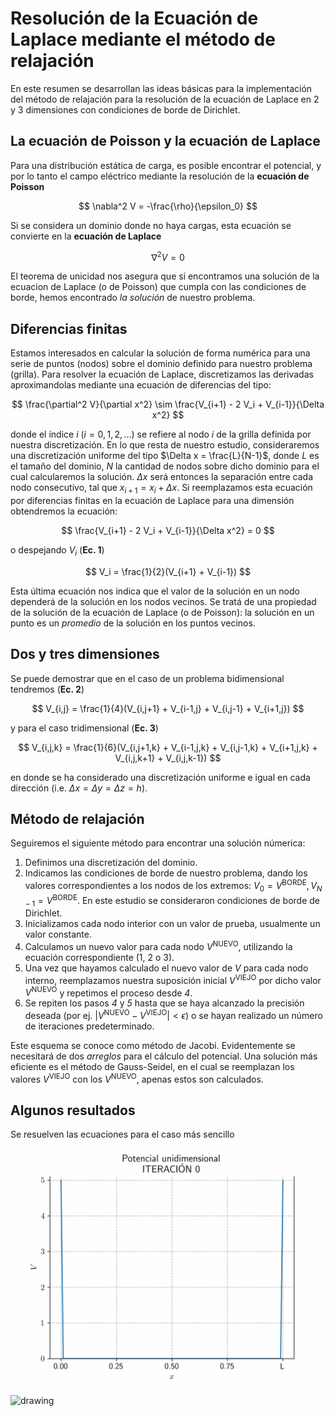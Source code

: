 # Resolución de la Ecuación de Laplace mediante el método de relajación

En este resumen se desarrollan las ideas básicas para la implementación del método de relajación para la resolución de la ecuación de Laplace en 2 y 3 dimensiones con condiciones de borde de Dirichlet.
## La ecuación de Poisson y la ecuación de Laplace

Para una distribución estática de carga, es posible encontrar el potencial, y por lo tanto el campo eléctrico mediante la resolución de la **ecuación de Poisson**

$$ \nabla^2 V = -\frac{\rho}{\epsilon_0} $$

Si se considera un dominio donde no haya cargas, esta ecuación se convierte en la **ecuación de Laplace**

$$ \nabla^2 V = 0 $$

El teorema de unicidad nos asegura que si encontramos una solución de la ecuacion de Laplace (o de Poisson) que cumpla con las condiciones de borde, 
hemos encontrado *la solución* de nuestro problema.

## Diferencias finitas
Estamos interesados en calcular la solución de forma numérica para una serie de puntos (nodos) sobre el dominio definido para nuestro problema (grilla).
Para resolver la ecuación de Laplace, discretizamos las derivadas aproximandolas mediante una ecuación de diferencias del tipo:

$$ \frac{\partial^2 V}{\partial x^2} \sim \frac{V_{i+1} - 2 V_i + V_{i-1}}{\Delta x^2} $$

donde el índice $i$ $(i = 0,1,2,...)$ se refiere al nodo $i$ de la grilla definida por nuestra discretización. En lo que resta de nuestro estudio, consideraremos una discretización uniforme del tipo
$\Delta x = \frac{L}{N-1}$, donde $L$ es el tamaño del dominio, $N$ la cantidad de nodos sobre dicho dominio para el cual calcularemos la solución. $\Delta x$ será entonces
la separación entre cada nodo consecutivo, tal que $x_{i+1} = x_{i} + \Delta x$.
Si reemplazamos esta ecuación por diferencias finitas en la ecuación de Laplace para una dimensión obtendremos la ecuación:

$$ \frac{V_{i+1} - 2 V_i + V_{i-1}}{\Delta x^2} = 0 $$ 

o despejando $V_i$ (**Ec. 1**)

$$ V_i = \frac{1}{2}(V_{i+1} + V_{i-1}) $$

Esta última ecuación nos indica que el valor de la solución en un nodo dependerá de la solución en los nodos vecinos. Se tratá de una propiedad de la solución de la 
ecuación de Laplace (o de Poisson): la solución en un punto es un *promedio* de la solución en los puntos vecinos.

## Dos y tres dimensiones

Se puede demostrar que en el caso de un problema bidimensional tendremos (**Ec. 2**)

$$ V_{i,j} = \frac{1}{4}(V_{i,j+1} + V_{i-1,j} + V_{i,j-1} + V_{i+1,j}) $$

y para el caso tridimensional (**Ec. 3**)

$$ V_{i,j,k} = \frac{1}{6}(V_{i,j+1,k} + V_{i-1,j,k} + V_{i,j-1,k} + V_{i+1,j,k} + V_{i,j,k+1} + V_{i,j,k-1}) $$

en donde se ha considerado una discretización uniforme e igual en cada dirección (i.e. $\Delta x = \Delta y = \Delta z = h$). 

## Método de relajación

Seguiremos el siguiente método para encontrar una solución númerica:

1. Definimos una discretización del dominio.
2. Indicamos las condiciones de borde de nuestro problema, dando los valores correspondientes a los nodos de los extremos: $V_0 = V^{\text{BORDE}}, V_{N-1} = V^{\text{BORDE}}$. En este estudio se consideraron condiciones de borde de Dirichlet. 
3. Inicializamos cada nodo interior con un valor de prueba, usualmente un valor constante.
4. Calculamos un nuevo valor para cada nodo  $V^{\text{NUEVO}}$, utilizando la ecuación correspondiente (1, 2 o 3).
5. Una vez que hayamos calculado el nuevo valor de $V$ para cada nodo interno, reemplazamos nuestra suposición inicial $V^{\text{VIEJO}}$ por dicho valor $V^{\text{NUEVO}}$ y repetimos el proceso desde *4*.
6. Se repiten los pasos *4* y *5* hasta que se haya alcanzado la precisión deseada (por ej. $\vert V^{\text{NUEVO}} - V^{\text{VIEJO}} \vert < \epsilon$) o se hayan realizado un número de iteraciones predeterminado.

Este esquema se conoce como método de Jacobi. Evidentemente se necesitará de dos *arreglos* para el cálculo del potencial. Una solución más eficiente es el método de Gauss-Seidel,
en el cual se reemplazan los valores $V^{\text{VIEJO}}$ con los $V^{\text{NUEVO}}$, apenas estos son calculados.

## Algunos resultados
Se resuelven las ecuaciones para el caso más sencillo

![sol_evol][def]

[def]: https://github.com/EliasMerida/laplace_relaxation_method/blob/main/1Dsol_evol.gif

<img src="[def]" alt="drawing" width="200"/>
